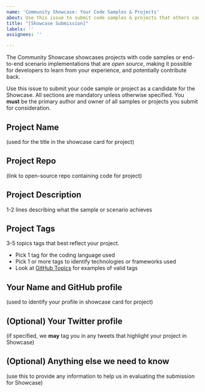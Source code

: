 ```yaml
---
name: 'Community Showcase: Your Code Samples & Projects'
about: Use this issue to submit code samples & projects that others can learn from
title: "[Showcase Submission]"
labels: ''
assignees: ''

---
```


The Community Showcase showcases projects with code samples or end-to-end scenario implementations that are _open source_, making it possible for developers to learn from your experience, and potentially contribute back. 

Use this issue to submit your code sample or project as a candidate for the Showcase. All sections are mandatory unless otherwise specified. You **must** be the primary author and owner of all samples or projects you submit for consideration.

## Project Name 
(used for the title in the showcase card for project)

## Project Repo
(link to open-source repo containing code for project)

## Project Description
1-2 lines describing what the sample or scenario achieves

## Project Tags
3-5 topics tags that best reflect your project. 
 - Pick 1 tag for the coding language used
 - Pick 1 or more tags to identify technologies or frameworks used
 - Look at [GitHub Topics](https://github.com/topics) for examples of valid tags

## Your Name and GitHub profile
(used to identify your profile in showcase card for project)

## (Optional) Your Twitter profile
(if specified, we **may** tag you in any tweets that highlight your project in Showcase)

## (Optional) Anything else we need to know
(use this to provide any information to help us in evaluating the submission for Showcase)
